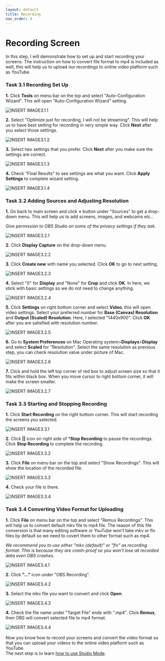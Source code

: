 ```yaml
---
layout: default
title: Recording
nav_order: 4
---
```


# Recording Screen 

In this step, I will demonstrate how to set up and start recording your screens. The instruction on how to convert file format to mp4 is included as well, this will help us to upload our recordings to online video platform such as YouTube. 


### Task 3.1 Recording Set Up 

**1.** Click **Tools** on menu bar on the top and select "Auto-Configuration Wizard". This will open "Auto-Configuration Wizard" setting.

![_INSERT IMAGE3.1.1_](https://github.com/kailinwei/using-OBS/blob/gh-pages/assets/images/task3.1.1.png?raw=true "OBS Studio Website") 

**2.** Select "Optimize just for recording, I will not be streaming". This will help us to have best setting for recording in very simple way. Click **Next** after you select those settings. 

![_INSERT IMAGE3.1.2_](https://github.com/kailinwei/using-OBS/blob/gh-pages/assets/images/task3.1.2.png?raw=true "OBS Studio Website") 

**3.** Select two settings that you prefer. Click **Next** after you make sure the settings are correct. 

![_INSERT IMAGE3.1.3_](https://github.com/kailinwei/using-OBS/blob/gh-pages/assets/images/task3.1.3.png?raw=true "OBS Studio Website")

**4.** Check "Final Results" to see settings are what you want. Click **Apply Settings** to complete wizard setting. 

![_INSERT IMAGE3.1.4_](https://github.com/kailinwei/using-OBS/blob/gh-pages/assets/images/task3.1.4.png?raw=true "OBS Studio Website") 

### Task 3.2 Adding Sources and Adjusting Resolution

**1.** Go back to main screen and click **+** button under "Sources" to get a drop-down menu. This will help us to add screens, images, and webcams etc..

<em>Give permission to OBS Studio on some of the privacy settings if they ask.</em>

![_INSERT IMAGE3.2.1_](https://github.com/kailinwei/using-OBS/blob/gh-pages/assets/images/task3.2.1.png?raw=true "OBS Studio Website") 

**2.** Click **Display Capture** on the drop-down menu. 

![_INSERT IMAGE3.2.2_](https://github.com/kailinwei/using-OBS/blob/gh-pages/assets/images/task3.2.2.png?raw=true "OBS Studio Website") 

**3.** Click **Create new** with name you selected. Click **OK** to go to next setting. 

![_INSERT IMAGE3.2.3_](https://github.com/kailinwei/using-OBS/blob/gh-pages/assets/images/task3.2.3.png?raw=true "OBS Studio Website") 

**4.** Select "0" for **Display** and "None" for **Crop** and click **OK**. In here, we stick with basic settings so we do not need to change anything. 

![_INSERT IMAGE3.2.4_](https://github.com/kailinwei/using-OBS/blob/gh-pages/assets/images/task3.2.4.png?raw=true "OBS Studio Website") 

**5.** Click **Settings** on right bottom corner and select **Video**, this will open video settings. Select your preferred number for **Base (Canvas) Resolution** and **Output (Scaled) Resolution**. Here, I selected "1440x900". Click **OK** after you are satisfied with resolution number. 

![_INSERT IMAGE3.2.5_](https://github.com/kailinwei/using-OBS/blob/gh-pages/assets/images/task3.2.5.png?raw=true "OBS Studio Website") 

**6.** Go to **System Preferences** on Mac Operating system>**Displays**>**Display** and select **Scaled** for "Resolution". Select the same resolution as previous step, you can check resolution value under picture of Mac. 

![_INSERT IMAGE3.2.6_](https://github.com/kailinwei/using-OBS/blob/gh-pages/assets/images/task3.2.6.png?raw=true "OBS Studio Website") 

**7.** Click and hold the left top corner of red box to adjust screen size so that it fits within black box. When you move cursor to right bottom corner, it will make the screen smaller. 

![_INSERT IMAGE3.2.7_](https://github.com/kailinwei/using-OBS/blob/gh-pages/assets/images/task3.2.7.png?raw=true "OBS Studio Website") 

### Task 3.3 Starting and Stopping  Recording 

**1.** Click **Start Recording** on the right bottom corner. This will start recording the screens you selected. 

![_INSERT IMAGE3.3.1_](https://github.com/kailinwei/using-OBS/blob/gh-pages/assets/images/task3.3.1.png?raw=true "OBS Studio Website") 

**2.** Click **||** icon on right side of ***Stop Recording** to pause the recordings. Click **Stop Recording** to complete the recording. 

![_INSERT IMAGE3.3.2_](https://github.com/kailinwei/using-OBS/blob/gh-pages/assets/images/task3.3.2.png?raw=true "OBS Studio Website") 


**3.** Click **File** on menu bar on the top and select "Show Recordings". This will show the location of the recorded file. 

![_INSERT IMAGE3.3.3_](https://github.com/kailinwei/using-OBS/blob/gh-pages/assets/images/task3.3.3.png?raw=true "OBS Studio Website") 


**4.** Check your file is there. 

![_INSERT IMAGE3.3.4_](https://github.com/kailinwei/using-OBS/blob/gh-pages/assets/images/task3.3.4.png?raw=true "OBS Studio Website") 


### Task 3.4 Converting Video Format for Uploading

**1.** Click **File** on menu bar on the top and select "Remux Recordings". This will help us to convert default mkv file to mp4 file. The reason of this file conversion is that many editing software or  YouTube won't take mkv or flv files by default so we need to covert them to other format such as mp4. 

<em>We recommend you to use either "mkv (default)" or "flv" as recording format. This is because they are crash-proof so you won't lose all recorded data even OBS crashes. </em>

![_INSERT IMAGE3.4.1_](https://github.com/kailinwei/using-OBS/blob/gh-pages/assets/images/task3.4.1.png?raw=true "OBS Studio Website") 


**2.** Click **"..."** icon under "OBS Recording".

![_INSERT IMAGE3.4.2_](https://github.com/kailinwei/using-OBS/blob/gh-pages/assets/images/task3.4.2.png?raw=true "OBS Studio Website") 

**3.** Select the mkv file you want to convert and click **Open**.

![_INSERT IMAGE3.4.3_](https://github.com/kailinwei/using-OBS/blob/gh-pages/assets/images/task3.4.3.png?raw=true "OBS Studio Website") 

**4.** Check the file name under "Target File" ends with ".mp4". Click **Remux**, then OBS will convert selected file to mp4 format.

![_INSERT IMAGE3.4.4_](https://github.com/kailinwei/using-OBS/blob/gh-pages/assets/images/task3.4.4.png?raw=true "OBS Studio Website") 
\
\
Now you know how to record your screens and convert the video format so that you can upload your videos to the online video platform such as YouTube.
\
The next step is to learn [how to use Studio Mode](https://github.com/kailinwei/using-OBS/blob/gh-pages/docs/studio.md).
